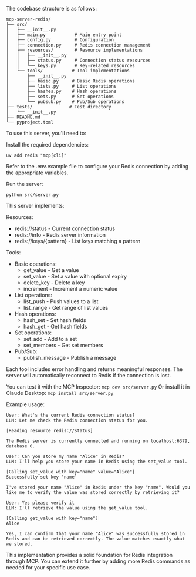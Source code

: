 The codebase structure is as follows:
```
mcp-server-redis/
├── src/
│   ├── __init__.py
│   ├── main.py           # Main entry point
│   ├── config.py         # Configuration
│   ├── connection.py     # Redis connection management
│   ├── resources/        # Resource implementations
│   │   ├── __init__.py
│   │   ├── status.py     # Connection status resources
│   │   └── keys.py       # Key-related resources
│   └── tools/           # Tool implementations
│       ├── __init__.py
│       ├── basic.py     # Basic Redis operations
│       ├── lists.py     # List operations
│       ├── hashes.py    # Hash operations
│       ├── sets.py      # Set operations
│       └── pubsub.py    # Pub/Sub operations
├── tests/              # Test directory
│   └── __init__.py
├── README.md
└── pyproject.toml
```

To use this server, you'll need to:

Install the required dependencies:

`uv add redis "mcp[cli]"`

Refer to the .env.example file to configure your Redis connection by adding the appropriate variables.

Run the server:

`python src/server.py`

This server implements:

Resources:

- redis://status - Current connection status
- redis://info - Redis server information
- redis://keys/{pattern} - List keys matching a pattern

Tools:

- Basic operations:
    - get_value - Get a value
    - set_value - Set a value with optional expiry
    - delete_key - Delete a key
    - increment - Increment a numeric value
- List operations:
    - list_push - Push values to a list
    - list_range - Get range of list values
- Hash operations:
    - hash_set - Set hash fields
    - hash_get - Get hash fields
- Set operations:
    - set_add - Add to a set
    - set_members - Get set members
- Pub/Sub:
    - publish_message - Publish a message



Each tool includes error handling and returns meaningful responses. The server will automatically reconnect to Redis if the connection is lost.

You can test it with the MCP Inspector:
`mcp dev src/server.py`
Or install it in Claude Desktop:
`mcp install src/server.py`

Example usage:
```
User: What's the current Redis connection status?
LLM: Let me check the Redis connection status for you.

[Reading resource redis://status]

The Redis server is currently connected and running on localhost:6379, database 0.

User: Can you store my name "Alice" in Redis?
LLM: I'll help you store your name in Redis using the set_value tool.

[Calling set_value with key="name" value="Alice"]
Successfully set key 'name'

I've stored your name "Alice" in Redis under the key "name". Would you like me to verify the value was stored correctly by retrieving it?

User: Yes please verify it
LLM: I'll retrieve the value using the get_value tool.

[Calling get_value with key="name"]
Alice

Yes, I can confirm that your name "Alice" was successfully stored in Redis and can be retrieved correctly. The value matches exactly what we stored.
```
This implementation provides a solid foundation for Redis integration through MCP. You can extend it further by adding more Redis commands as needed for your specific use case.